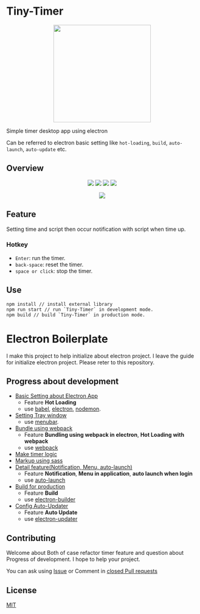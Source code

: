 # Tiny-Timer
<p align="center">
  <img width="256" height="256" src="https://user-images.githubusercontent.com/23732795/47601493-760fa680-da0c-11e8-828c-0a5c2a23d447.png">
</p>

Simple timer desktop app using electron

Can be referred to electron basic setting like `hot-loading`, `build`, `auto-launch`, `auto-update` etc.

## Overview
<p align="center">
  <img src="https://user-images.githubusercontent.com/23732795/47601521-1d8cd900-da0d-11e8-92e7-daad4e214dd1.png">
  <img src="https://user-images.githubusercontent.com/23732795/47601527-2e3d4f00-da0d-11e8-9601-6c58a5a25be3.png">
  <img src="https://user-images.githubusercontent.com/23732795/47601535-4b721d80-da0d-11e8-9e60-bba573952feb.png">
  <img src="https://user-images.githubusercontent.com/23732795/47601556-b6235900-da0d-11e8-8cd4-627bf8c41e4e.png">
</p>
<p align="center">
  <img src="https://user-images.githubusercontent.com/23732795/47601562-d3582780-da0d-11e8-8f52-7c9fe0bfbea5.png">
</p>

## Feature
Setting time and script then occur notification with script when time up.

### Hotkey
- `Enter`: run the timer.
- `back-space`: reset the timer.
- `space or click`: stop the timer.

## Use
```
npm install // install external library
npm run start // run `Tiny-Timer` in development mode.
npm build // build `Tiny-Timer` in production mode.
```

# Electron Boilerplate
I make this project to help initialize about electron project.
I leave the guide for initialize electron project.
Please reter to this repository.

## Progress about development

- [Basic Setting about Electron App](https://github.com/HyunmoAhn/Tiny-Timer/pull/1)
  - Feature **Hot Loading**
  - use [babel](https://babeljs.io/), [electron](https://electronjs.org), [nodemon](https://nodemon.io/).
- [Setting Tray window](https://github.com/HyunmoAhn/Tiny-Timer/pull/2)
  - use [menubar](https://github.com/maxogden/menubar).
- [Bundle using webpack](https://github.com/HyunmoAhn/Tiny-Timer/pull/3)
  - Feature **Bundling using webpack in electron**, **Hot Loading with webpack**
  - use [webpack](https://webpack.js.org/)
- [Make timer logic](https://github.com/HyunmoAhn/Tiny-Timer/pull/4)
- [Markup using sass](https://github.com/HyunmoAhn/Tiny-Timer/pull/5)
- [Detail feature(Notification, Menu, auto-launch)](https://github.com/HyunmoAhn/Tiny-Timer/pull/6)
  - Feature **Notification**, **Menu in application**, **auto launch when login**
  - use [auto-launch](https://github.com/Teamwork/node-auto-launch)
- [Build for production](https://github.com/HyunmoAhn/Tiny-Timer/pull/7)
  - Feature **Build**
  - use [electron-builder](https://github.com/electron-userland/electron-builder)
- [Config Auto-Updater](https://github.com/HyunmoAhn/Tiny-Timer/pull/8)
  - Feature **Auto Update**
  - use [electron-updater](https://github.com/electron-userland/electron-builder)
  
## Contributing

Welcome about Both of case refactor timer feature and question about Progress of development.
I hope to help your project.

You can ask using [Issue](https://github.com/HyunmoAhn/Tiny-Timer/issues) or Comment in [closed Pull requests](https://github.com/HyunmoAhn/Tiny-Timer/pulls?q=is%3Apr+is%3Aclosed) 

## License
[MIT](https://opensource.org/licenses/MIT)

